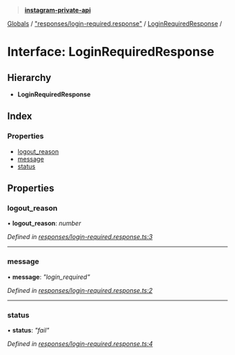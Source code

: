 > **[instagram-private-api](../README.md)**

[Globals](../README.md) / ["responses/login-required.response"](../modules/_responses_login_required_response_.md) / [LoginRequiredResponse](_responses_login_required_response_.loginrequiredresponse.md) /

# Interface: LoginRequiredResponse

## Hierarchy

* **LoginRequiredResponse**

## Index

### Properties

* [logout_reason](_responses_login_required_response_.loginrequiredresponse.md#logout_reason)
* [message](_responses_login_required_response_.loginrequiredresponse.md#message)
* [status](_responses_login_required_response_.loginrequiredresponse.md#status)

## Properties

###  logout_reason

• **logout_reason**: *number*

*Defined in [responses/login-required.response.ts:3](https://github.com/dilame/instagram-private-api/blob/3e16058/src/responses/login-required.response.ts#L3)*

___

###  message

• **message**: *"login_required"*

*Defined in [responses/login-required.response.ts:2](https://github.com/dilame/instagram-private-api/blob/3e16058/src/responses/login-required.response.ts#L2)*

___

###  status

• **status**: *"fail"*

*Defined in [responses/login-required.response.ts:4](https://github.com/dilame/instagram-private-api/blob/3e16058/src/responses/login-required.response.ts#L4)*